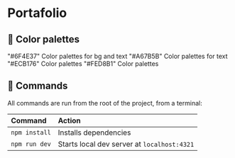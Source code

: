 # Portafolio

## 🚀 Color palettes

"#6F4E37" Color palettes for bg and text
"#A67B5B" Color palettes for text
"#ECB176" Color palettes
"#FED8B1" Color palettes

## 🧞 Commands

All commands are run from the root of the project, from a terminal:

| Command                   | Action                                           |
| :------------------------ | :----------------------------------------------- |
| `npm install`             | Installs dependencies                            |
| `npm run dev`             | Starts local dev server at `localhost:4321`      |
